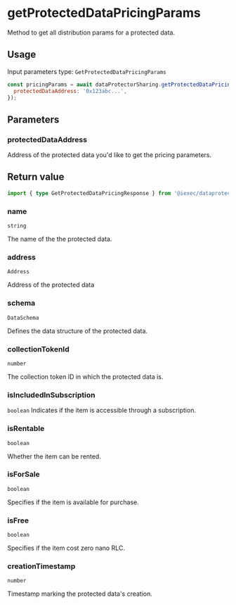# getProtectedDataPricingParams

Method to get all distribution params for a protected data.

## Usage

Input parameters type: `GetProtectedDataPricingParams`

```js
const pricingParams = await dataProtectorSharing.getProtectedDataPricingParams({
  protectedDataAddress: '0x123abc...',
});
```

## Parameters

### protectedDataAddress

Address of the protected data you'd like to get the pricing parameters.

## Return value

```ts
import { type GetProtectedDataPricingResponse } from '@iexec/dataprotector';
```

### name

`string`

The name of the the protected data.

### address

`Address`

Address of the protected data

### schema

`DataSchema`

Defines the data structure of the protected data.

### collectionTokenId

`number`

The collection token ID in which the protected data is.

### isIncludedInSubscription

`boolean` Indicates if the item is accessible through a subscription.

### isRentable

`boolean`

Whether the item can be rented.

### isForSale

`boolean`

Specifies if the item is available for purchase.

### isFree

`boolean`

Specifies if the item cost zero nano RLC.

### creationTimestamp

`number`

Timestamp marking the protected data's creation.
